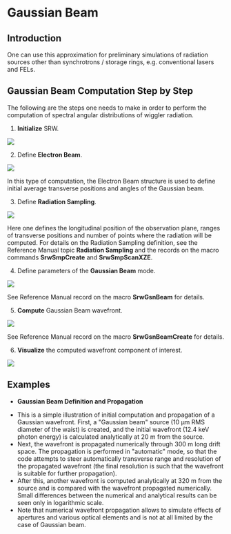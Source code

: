 ﻿# **Gaussian Beam**

## **Introduction**
One can use this approximation for preliminary simulations of radiation sources other than
synchrotrons / storage rings, e.g. conventional lasers and FELs.

## **Gaussian Beam Computation Step by Step**
The following are the steps one needs to make in order to perform the computation of spectral
angular distributions of wiggler radiation.

1) **Initialize** SRW.

![](image/p20_1.png)

2) Define **Electron Beam**.

![](image/p20_2.png)

In this type of computation, the Electron Beam structure is used to define initial average
transverse positions and angles of the Gaussian beam.

3) Define **Radiation Sampling**.

![](image/p21_1.png)

Here one defines the longitudinal position of the observation plane, ranges of transverse
positions and number of points where the radiation will be computed. For details on the
Radiation Sampling definition, see the Reference Manual topic **Radiation Sampling** and the
records on the macro commands **SrwSmpCreate** and **SrwSmpScanXZE**.

4) Define parameters of the **Gaussian Beam** mode.

![](image/p30_2.png)

See Reference Manual record on the macro **SrwGsnBeam** for details.

5) **Compute** Gaussian Beam wavefront.

![](image/p31_1.png)

See Reference Manual record on the macro **SrwGsnBeamCreate** for details.

6) **Visualize** the computed wavefront component of interest.

![](image/p23_1.png)

## **Examples**
* **Gaussian Beam Definition and Propagation**

- This is a simple illustration of initial computation and propagation of a Gaussian wavefront.
First, a "Gaussian beam" source (10 μm RMS diameter of the waist) is created, and the initial
wavefront (12.4 keV photon energy) is calculated analytically at 20 m from the source.
- Next, the wavefront is propagated numerically through 300 m long drift space. The propagation
is performed in "automatic" mode, so that the code attempts to steer automatically transverse
range and resolution of the propagated wavefront (the final resolution is such that the wavefront
is suitable for further propagation).
- After this, another wavefront is computed analytically at 320 m from the source and is
compared with the wavefront propagated numerically. Small differences between the numerical
and analytical results can be seen only in logarithmic scale.
- Note that numerical wavefront propagation allows to simulate effects of apertures and various optical elements and is not at all limited by the case of Gaussian beam.
